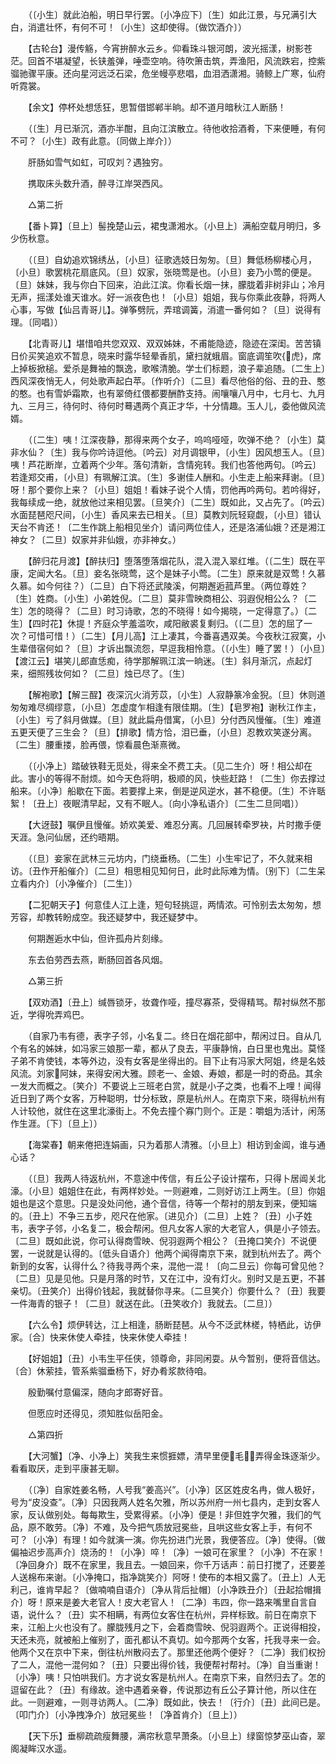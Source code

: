 <!-- { "loadSidebar": true } -->
　　（〔小生〕就此泊船，明日早行罢。〔小净应下〕〔生〕如此江景，与兄满引大白，消遣壮怀，有何不可！〔小生〕这却使得。〔做饮酒介〕） 

　　【古轮台】漫传觞，今宵拚醉水云乡。仰看珠斗银河朗，波光摇漾，树影苍茫。回首不堪凝望，长铗羞弹，唾壶空响。待吹箫击筑，弄渔阳，风流跌宕，控紫骝驰骤平康。还向星河远泛石梁，危坐幔亭悲唱，血泪洒潇湘。骑鲸上广寒，仙府听霓裳。 

　　【余文】停杯处想恁狂，思暂借邯郸半晌。却不道月暗秋江人断肠！ 

　　（〔生〕月已渐沉，酒亦半酣，且向江滨散立。待他收拾酒肴，下来便睡，有何不可？〔小生〕政有此意。〔同做上岸介〕） 

　　肝肠如雪气如虹，可叹刘？遇独穷。 

　　携取床头数升酒，醉寻江岸哭西风。 

　　△第二折 

　　【番卜算】〔旦上〕髻挽楚山云，裙曳潇湘水。〔小旦上〕满船空载月明归，多少伤秋意。 

　　（〔旦〕自幼追欢锦绣丛，〔小旦〕征歌选妓日匆匆。〔旦〕舞低杨柳楼心月，〔小旦〕歌罢桃花扇底风。〔旦〕奴家，张晓莺是也。〔小旦〕妾乃小莺的便是。〔旦〕妹妹，我与你白下回来，泊此江滨。你看长烟一抹，朦胧着非树非山；冷月无声，摇漾处谁天谁水。好一派夜色也！〔小旦〕姐姐，我与你乘此夜静，将两人心事，写做【仙吕青哥儿】。弹筝劈阮，弄琯调簧，消遣一番何如？〔旦〕说得有理。〔同唱〕） 

　　【北青哥儿】堪惜咱共您双双、双双姊妹，不甫能隐迹，隐迹在深闺。苦苦镇日价买笑追欢不暂息，晓来时露华轻晕香肌，黛扫就蛾眉。窗底调笙吹{虎}，席上掉板掀槌。爱杀是舞袖的飘逸，歌喉清脆。学士们标题，浪子辈追随。〔二生上〕西风深夜悄无人，何处歌声起白苹。〔作听介〕〔二旦〕看尽他俗的俗、丑的丑、憨的憨。也有雪妒霜欺，也有翠倚红偎都要酬酢支持。闹嚷嚷八月中，七月七、九月九、三月三，待何时、待何时蓦遇两个真正才华，十分情趣。玉人儿，委他做风流婿。 

　　（〔二生〕咦！江深夜静，那得来两个女子，呜呜哑哑，吹弹不绝？〔小生〕莫非水仙？〔生〕我与你吟诗逗他。〔吟云〕对月调银甲，〔小生〕因风想玉人。〔旦〕咦！芦花断岸，立着两个少年。落句清新，含情宛转。我们也答他两句。〔吟云〕若逢郑交甫，〔小旦〕有珮解江滨。〔生〕多谢佳人酬和。小生走上船来拜谢。〔旦〕呀！那个要你上来？〔小旦〕姐姐！看妹子说个人情，罚他再吟两句。若吟得好，我每续成一绝，就放他过来相见罢。〔旦笑介〕〔二生〕既如此，又占先了。〔吟云〕水面琵琶咫尺间，〔小生〕香风来去已相关。〔旦〕莫教刘阮轻窥觑，〔小旦〕错认天台不肯还！〔二生作跳上船相见坐介〕请问两位佳人，还是洛浦仙娥？还是湘江神女？〔二旦〕奴家并非仙娥，亦非神女。） 

　　【醉归花月渡】【醉扶归】堕落堕落烟花队，混入混入翠红堆。（〔二生〕既在平康，定闻大名。〔旦〕妾名张晓莺，这个是妹子小莺。〔二生〕原来就是双莺！久慕久慕。如今何往？）〔二旦〕白下将还武陵溪，何期邂逅菰芦里。（两位尊姓？〔生〕姓商。〔小生〕小弟姓倪。〔二旦〕莫非雪映商相公、羽遐倪相公么？〔二生〕怎的晓得？〔二旦〕时习诗歌，怎的不晓得！如今揭晓，一定得意了。）〔二生〕【四时花】休提！齐庭众竽羞滥吹，咸阳敝裘复剩归。（〔二旦〕怎的屈了一次？可惜可惜！）〔二生〕【月儿高】江上凄其，今番喜遇双美。今夜秋江寂寞，小生辈借宿何如？〔旦〕才诉出飘流怨，早逗我相怜意。（〔小生〕睡了罢！）〔小旦〕【渡江云】堪笑儿郎直恁痴，待学那解珮江滨一晌迷。〔生〕斜月渐沉，点起灯来，细照残妆何如？〔二旦〕烛已尽了。〔生〕 

　　【解袍歌】【解三酲】夜深沉火消芳苡，〔小生〕人寂静篆冷金猊。〔旦〕休则道匆匆难尽绸缪意，〔小旦〕怎虚度乍相逢有限佳期。〔生〕【皂罗袍】谢秋江作主，〔小生〕亏了斜月做媒。〔旦〕就此扁舟借寓，〔小旦〕分付西风慢催。〔生〕难道五更天便了三生会？〔旦〕【排歌】情方恰，泪已垂，〔小旦〕忍教欢笑遂分离。〔二生〕腰重搂，脸再偎，惊看晨色渐熹微。 

　　（〔小净上〕踏破铁鞋无觅处，得来全不费工夫。〔见二生介〕呀！相公却在此。害小的等得不耐烦。如今天色将明，极顺的风，快些赶路！〔二生〕你去撑过船来。〔小净〕船歇在下面。若要撑上来，倒是逆风逆水，甚不稳便。〔生〕不许聒絮！〔丑上〕夜眠清早起，又有不眠人。〔向小净私语介〕〔二生二旦同唱〕） 

　　【大迓鼓】嘱伊且慢催。娇欢美爱、难忍分离。几回展转牵罗袂，片时撒手便天涯。急问仙居，还约晤期。 

　　（〔旦〕妾家在武林三元坊内，门绕垂杨。〔二生〕小生牢记了，不久就来相访。〔丑作开船催介〕〔二旦〕相思相见知何日，此时此际难为情。〔别下〕〔二生呆立看内介〕〔小净催介〕〔二生〕） 

　　【二犯朝天子】何意佳人江上逢，短句轻挑逗，两情浓。可怜别去太匆匆，想芳容，却教转盼成空。我还疑梦中，我还疑梦中。 

　　何期邂逅水中仙，但许孤舟片刻缘。 

　　东去伯劳西去燕，断肠回首各风烟。 

　　△第三折 

　　【双劝酒】〔丑上〕缄唇锁牙，妆聋作哑，撞尽寡茶，受得精骂。帮衬纵然不那近，学得吮弄鸡巴。 

　　（自家乃韦有德，表字子邻，小名复二。终日在烟花部中，帮闲过日。自从几个有名的姊妹，如冯家三娘那一辈，都从了良去，平康静悄，白日里也鬼出。莫怪子弟不肯使钱，本等外边，没有女客是坐得出的。目下止有冯家大阿姐，终是名妓风流。刘家阿妹，来得安闲大雅。顾老一、金娘、寿娘，都是一时的奇品。其余一发大而概之。〔笑介〕不要说上三班老白赏，就是小子之类，也看不上哩！闻得近日到了两个女客，万种聪明，廿分标致，原是杭州人。在南京下来，晓得杭州有人计较他，就住在这里北濠街上。不免去撞个寡门则个。正是：嚼蛆为活计，闲荡作生涯。〔下〕〔旦上〕） 

　　【海棠春】朝来倦把连娟画，只为着那人清雅。〔小旦上〕相访到金阊，谁与通心话？ 

　　（〔旦〕我两人待返杭州，不意途中传信，有丘公子设计摆布，只得卜居阊关北濠。〔小旦〕姐姐住在此，有两样妙处。一则避难，二则好访江上两生。〔旦〕你姐姐也是这个意思。只是没处问他，通个音信，待等一个帮衬的朋友到来，便知端的。〔丑上〕不争三五步，咫尺在他家。〔进见介〕〔二旦〕上姓？〔丑〕小子姓韦，表字子邻，小名复二，极会帮闲。但凡女客人家的大老官人，俱是小子领去。〔二旦〕既如此说，你可认得商雪映、倪羽遐两个相公？〔丑掩口笑介〕不说便罢，一说就是认得的。〔低头自语介〕他两个闻得南京下来，就到杭州去了。两个新到的女客，认得什么？待我寻两个来，混他一混！〔向二旦云〕你每可曾见他？〔二旦〕见是见他。只是月落的时节，又在江中，没有灯火。别时又是五更，不甚亲切。〔丑笑介〕出得价钱起，我就替你寻来。〔二旦笑介〕你要什么？〔丑〕我要一件海青的银子！〔二旦〕就送在此。〔丑笑收介〕我就去。〔二旦〕） 

　　【六么令】烦伊转达，江上相逢，肠断琵琶。从今不泛武林槎，特栖此，访伊家。〔合〕快来休使人牵挂，快来休使人牵挂！ 

　　【好姐姐】〔丑〕小韦生平任侠，领尊命，非同闲耍。从今暂别，便将音信达。〔合〕休萦挂，管系紫骝垂杨下，好办肴浆款待咱。 

　　殷勤嘱付意偏深，随向才郎寄好音。 

　　但愿应时还得见，须知胜似岳阳金。 

　　△第四折 

　　【大河蟹】〔净、小净上〕笑我生来惯捱嫖，清早里便毛，弄得金珠逐渐少。看看取厌，走到平康甚无聊。 

　　（〔净〕自家姓姜名畅，人号我“姜高兴”。〔小净〕区区姓皮名冉，做人极好，号为“皮没查”。〔净〕只因我两人姓名欠雅，所以苏州府一州七县内，走到女客人家，反认做别处。每每欺生，受累得紧。〔小净〕便是！非但姓字欠雅，我们的气品，原不敢劳。〔净〕不难，及今把气质放冠冕些，且哄这些女客上手，有何不可？〔小净〕有理！如今就演一演。你先扮进门光景，我便答应。〔净〕使得。〔做偏袖迟步高声介〕烧汤的！〔小净〕啐！〔净〕一娘可在家里？〔小净〕不在家！〔净回身介〕既不在家里，我且去。一娘回来，你千万话声：前日打搅了，还要差人送棉布来谢。〔小净掩口，指净跳笑介〕阿呀！使布的本相又露了。〔丑上〕人无利己，谁肯早起？〔做喃喃自语介〕〔净从背后扯帽〕〔小净跌丑介〕〔丑起拾帽揖介〕呀！原来是姜大老官人！皮大老官人！〔二净〕韦四，你一路来嘴里自言自语，说什么？〔丑〕实不相瞒，有两位女客住在杭州，异样标致。前日在南京下来，江船上火也没有了。朦胧残月之下，会着商雪映、倪羽遐两个。正说得相投，天还未亮，就被船上催别了，面孔都认不真切。如今那两个女客，托我寻来一会。他两个又在京中下来，倒往杭州散闷去了。那里还他两个便好？〔二净〕我们权扮了二人，混他一混何如？〔丑〕只要出得价钱，我便帮衬帮衬。〔净〕自当重谢！〔小净〕咦！只怕哄我们。方才说女客是杭州人。在南京下来，自然归去了。怎的逗留在此？〔丑〕有缘故。途中遇着亲眷，传说那边有丘公子算计他，所以住在此。一则避难，一则寻访两人。〔二净〕既如此，快去！〔行介〕〔丑〕此间已是。〔叩门介〕〔小净拽净介〕放冠冕些！〔净首肯介〕〔旦上〕） 

　　【天下乐】垂柳疏疏瘦舞腰，满帘秋意早萧条。〔小旦上〕绿窗惊梦巫山杳，翠阁凝眸汉水遥。 

